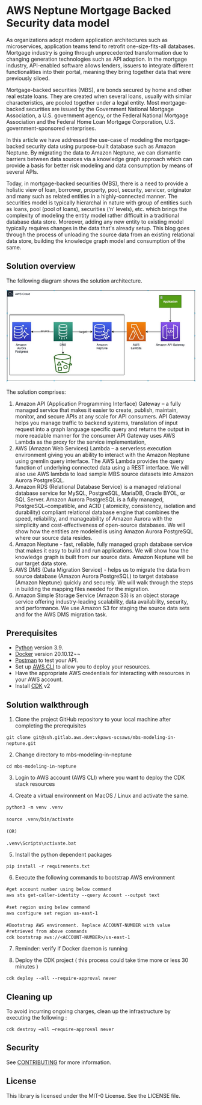 
# AWS Neptune Mortgage Backed Security data model


As organizations adopt modern application architectures such as microservices, application teams tend to retrofit one-size-fits-all databases. Mortgage industry is going through unprecedented transformation due to changing generation technologies such as API adoption. In the mortgage industry, API-enabled software allows lenders, issuers to integrate different functionalities into their portal, meaning they bring together data  that were previously siloed.

Mortgage-backed securities (MBS), are bonds secured by home and other real estate loans. They are created when several loans, usually with similar characteristics, are pooled together under a legal entity. Most mortgage-backed securities are issued by the Government National Mortgage Association, a U.S. government agency, or the Federal National Mortgage Association and the Federal Home Loan Mortgage Corporation, U.S. government-sponsored enterprises. 

In this article we have addressed the use-case of modeling the mortgage-backed security data using purpose-built database such as Amazon Neptune. By migrating the data to Amazon Neptune, we can dismantle barriers between data sources via a knowledge graph approach which can provide a basis for better risk modeling and data consumption by means of several APIs.

Today, in mortgage-backed securities (MBS), there is a need to provide a holistic view of loan, borrower, property, pool, security, servicer, originator and many such as related entities in a highly-connected manner. The securities model is typically hierarchal in nature with group of entities such as loans, pool (pool of loans), securities (‘n’ levels), etc. which brings the complexity of modeling the entity model rather difficult in a traditional database data store. Moreover, adding any new entity to existing model typically requires changes in the data that's already setup. This blog goes through the process of unloading the source data from an existing relational data store, building the knowledge graph model and consumption of the same.


## Solution overview

The following diagram shows the solution architecture.

![](./images/image001.jpg)

The solution comprises:

1. Amazon API (Application Programming Interface)  Gateway – a fully managed service that makes it easier to create, publish, maintain, monitor, and secure APIs at any scale for API consumers. API Gateway helps you manage traffic to backend systems, translation of input request into a graph language specific query and returns the output in more readable manner for the consumer API Gateway uses AWS Lambda as the proxy for the service implementation,
2. AWS (Amazon Web Services) Lambda – a serverless execution environment giving you an ability to interact with the Amazon Neptune using gremlin query interface. The AWS Lambda provides the query function of underlying connected data using a REST interface. We will also use AWS lambda to load sample MBS source datasets into Amazon Aurora PostgreSQL.
3. Amazon RDS (Relational Database Service) is a managed relational database service for MySQL, PostgreSQL, MariaDB, Oracle BYOL, or SQL Server. Amazon Aurora PostgreSQL is a fully managed, PostgreSQL–compatible, and ACID ( atomicity, consistency, isolation and durability) compliant relational database engine that combines the speed, reliability, and manageability of Amazon Aurora with the simplicity and cost-effectiveness of open-source databases.  We will show how the entities are modeled is using Amazon Aurora PostgreSQL where our source data resides.
4. Amazon Neptune -  fast, reliable, fully managed graph database service that makes it easy to build and run applications. We will show how the knowledge graph is built from our source data. Amazon Neptune will be our target data store.
5. AWS DMS (Data Migration Service) - helps us to migrate the data from source database (Amazon Aurora PostgreSQL) to target database (Amazon Neptune) quickly and securely. We will walk through the steps in building the mapping files needed for the migration.
6. Amazon Simple Storage Service (Amazon S3) is an object storage service offering industry-leading scalability, data availability, security, and performance.  We use Amazon S3 for staging the source data sets and for the AWS DMS migration task.



## Prerequisites
- [Python](https://www.python.org/downloads/release/python-390/) version 3.9.
- [Docker](https://docs.docker.com/desktop/) version 20.10.12¬¬
- [Postman](https://www.postman.com/downloads/) to test your API.
- Set up [AWS CLI](https://aws.amazon.com/cli/) to allow you to deploy your resources.
- Have the appropriate AWS credentials for interacting with resources in your AWS account.
- Install [CDK](https://aws.amazon.com/getting-started/guides/setup-cdk/module-two/) v2

## Solution walkthrough

1. Clone the project GitHub repository to your local machine after completing the prerequisites 
```
git clone git@ssh.gitlab.aws.dev:vkpaws-scsaws/mbs-modeling-in-neptune.git
```

2. Change directory to mbs-modeling-in-neptune
```
cd mbs-modeling-in-neptune
```

3. Login to AWS account (AWS CLI) where you want to deploy the CDK stack resources

4. Create a virtual environment on MacOS / Linux and activate the same.
```
python3 -m venv .venv

source .venv/bin/activate

(OR)

.venv\Scripts\activate.bat
```

5. Install the python dependent packages
```
pip install -r requirements.txt
```

6. Execute the following commands to bootstrap AWS environment
```
#get account number using below command
aws sts get-caller-identity --query Account --output text

#set region using below command
aws configure set region us-east-1

#Bootstrap AWS environment. Replace ACCOUNT-NUMBER with value
#retrieved from above commands
cdk bootstrap aws://<ACCOUNT-NUMBER>/us-east-1
```

7. Reminder: verify if Docker daemon is running

8. Deploy the CDK project ( this process could take time more or less 30 minutes )
```
cdk deploy --all --require-approval never
```


## Cleaning up

To avoid incurring ongoing charges, clean up the infrastructure by executing the following :

```
cdk destroy —all —require-approval never
```


## Security

See [CONTRIBUTING](CONTRIBUTING.md#security-issue-notifications) for more information.

## License

This library is licensed under the MIT-0 License. See the LICENSE file.



